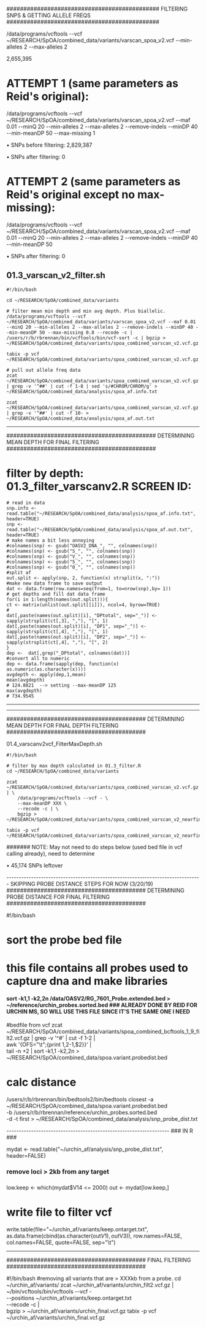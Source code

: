 ############################################# FILTERING SNPS & GETTING ALLELE FREQS #############################################


/data/programs/vcftools --vcf ~/RESEARCH/SpOA/combined_data/variants/varscan_spoa_v2.vcf --min-alleles 2 --max-alleles 2

2,655,395


# ATTEMPT 1 (same parameters as Reid's original):
/data/programs/vcftools --vcf ~/RESEARCH/SpOA/combined_data/variants/varscan_spoa_v2.vcf --maf 0.01 --minQ 20 --min-alleles 2 --max-alleles 2 --remove-indels --minDP 40 --min-meanDP 50 --max-missing 1

• SNPs before filtering:
2,829,387

• SNPs after filtering: 0


# ATTEMPT 2 (same parameters as Reid's original except no max-missing):
/data/programs/vcftools --vcf ~/RESEARCH/SpOA/combined_data/variants/varscan_spoa_v2.vcf --maf 0.01 --minQ 20 --min-alleles 2 --max-alleles 2 --remove-indels --minDP 40 --min-meanDP 50

• SNPs after filtering: 0



## 01.3_varscan_v2_filter.sh
```
#!/bin/bash

cd ~/RESEARCH/SpOA/combined_data/variants

# filter mean min depth and min avg depth. Plus biallelic.
/data/programs/vcftools --vcf ~/RESEARCH/SpOA/combined_data/variants/varscan_spoa_v2.vcf --maf 0.01 --minQ 20 --min-alleles 2 --max-alleles 2 --remove-indels --minDP 40 --min-meanDP 50 --max-missing 0.8 --recode -c | /users/r/b/rbrennan/bin/vcftools/bin/vcf-sort -c | bgzip > ~/RESEARCH/SpOA/combined_data/variants/spoa_combined_varscan_v2.vcf.gz

tabix -p vcf ~/RESEARCH/SpOA/combined_data/variants/spoa_combined_varscan_v2.vcf.gz

# pull out allele freq data
zcat ~/RESEARCH/SpOA/combined_data/variants/spoa_combined_varscan_v2.vcf.gz | grep -v '^##' | cut -f 1-8 | sed 's/#CHROM/CHROM/g' > ~/RESEARCH/SpOA/combined_data/analysis/spoa_af.info.txt

zcat ~/RESEARCH/SpOA/combined_data/variants/spoa_combined_varscan_v2.vcf.gz | grep -v '^##' | cut -f 10- > ~/RESEARCH/SpOA/combined_data/analysis/spoa_af.out.txt
```
---------------------------------------------------------------------------------------------

############################################ DETERMINING MEAN DEPTH FOR FINAL FILTERING ############################################


# filter by depth:    01.3_filter_varscanv2.R  SCREEN ID:
```
# read in data
snp.info <- read.table("~/RESEARCH/SpOA/combined_data/analysis/spoa_af.info.txt", header=TRUE)
snp <- read.table("~/RESEARCH/SpOA/combined_data/analysis/spoa_af.out.txt", header=TRUE)
# make names a bit less annoying
#colnames(snp) <- gsub("OASV2_DNA_", "", colnames(snp))
#colnames(snp) <- gsub("S_", "", colnames(snp))
#colnames(snp) <- gsub("V_", "", colnames(snp))
#colnames(snp) <- gsub("5_", "", colnames(snp))
#colnames(snp) <- gsub("0_", "", colnames(snp))
#split af
out.split <- apply(snp, 2, function(x) strsplit(x, ":"))
#make new data frame to save output
dat <- data.frame(row.names=seq(from=1, to=nrow(snp),by= 1))
# get depths and fill dat data frame
for(i in 1:length(names(out.split))){
ct <- matrix(unlist(out.split[[i]]), ncol=4, byrow=TRUE)
#
dat[,paste(names(out.split)[i], "DPtotal", sep="_")] <- sapply(strsplit(ct[,3], ","), "[", 1)
dat[,paste(names(out.split)[i], "DP1", sep="_")] <- sapply(strsplit(ct[,4], ","), "[", 1)
dat[,paste(names(out.split)[i], "DP2", sep="_")] <- sapply(strsplit(ct[,4], ","), "[", 2)
}
dep <-  dat[,grep("_DPtotal", colnames(dat))]
#convert all to numeric
dep <- data.frame(sapply(dep, function(x) as.numeric(as.character(x))))
avgdepth <- apply(dep,1,mean)
mean(avgdepth)
# 124.8821  --> setting --max-meanDP 125
max(avgdepth)
# 734.9545
```

---------------------------------------------------------------------------------------------
---------------------------------------------------------------------------------------------

######################################### DETERMINING MEAN DEPTH FOR FINAL DEPTH FILTERING #########################################

01.4_varscanv2vcf_FilterMaxDepth.sh

```
#!/bin/bash

# filter by max depth calculated in 01.3_filter.R
cd ~/RESEARCH/SpOA/combined_data/variants

zcat ~/RESEARCH/SpOA/combined_data/variants/spoa_combined_varscan_v2.vcf.gz | \
    /data/programs/vcftools --vcf - \
    --max-meanDP XXX \
    --recode -c | \
    bgzip > ~/RESEARCH/SpOA/combined_data/variants/spoa_combined_varscan_v2_nearfinal.vcf.gz

tabix -p vcf ~/RESEARCH/SpOA/combined_data/variants/spoa_combined_varscan_v2_nearfinal.vcf.gz
```

####### NOTE: May not need to do steps below (used bed file in vcf calling already), need to determine

• 45,174 SNPs leftover

------------------------------------------------------------------------------- SKIPPING PROBE DISTANCE STEPS FOR NOW (3/20/19)
######################################### DETERMINING PROBE DISTANCE FOR FINAL FILTERING #########################################


#!/bin/bash

# sort the probe bed file
# this file contains all probes used to capture dna and make libraries
#### sort -k1,1 -k2,2n /data/OASV2/RG_7601_Probe.extended.bed > ~/reference/urchin_probes.sorted.bed ### ALREADY DONE BY REID FOR URCHIN MS, SO WILL USE THIS FILE SINCE IT'S THE SAME ONE I NEED

#bedfile from vcf
zcat ~/RESEARCH/SpOA/combined_data/variants/spoa_combined_bcftools_1_9_filt2.vcf.gz | grep -v '^#' | cut -f 1-2 | \
awk '{OFS="\t";{print $1,$2-1,$2}}' | \
tail -n +2 | sort -k1,1 -k2,2n > ~/RESEARCH/SpOA/combined_data/spoa.variant.probedist.bed

# calc distance
/users/r/b/rbrennan/bin/bedtools2/bin/bedtools closest -a ~/RESEARCH/SpOA/combined_data/spoa.variant.probedist.bed \
-b /users/r/b/rbrennan/reference/urchin_probes.sorted.bed \
-d -t first  > ~/RESEARCH/SpOA/combined_data/analysis/snp_probe_dist.txt



------------------------------------------------------------------ ### IN R ###

mydat <- read.table("~/urchin_af/analysis/snp_probe_dist.txt", header=FALSE)
###
### remove loci > 2kb from any target
###
low.keep <- which(mydat$V14 <= 2000)
out <- mydat[low.keep,]
# write file to filter vcf
write.table(file="~/urchin_af/variants/keep.ontarget.txt",
    as.data.frame(cbind(as.character(out$V1), out$V3)), row.names=FALSE, col.names=FALSE, quote=FALSE, sep="\t")



---------------------------------------------------------------------------------------------
######################################### FINAL FILTERING #########################################

#!/bin/bash
#removing all variants that are > XXXkb from a probe.
cd ~/urchin_af/variants/
zcat ~/urchin_af/variants/urchin_filt2.vcf.gz | \
~/bin/vcftools/bin/vcftools --vcf - \
    --positions ~/urchin_af/variants/keep.ontarget.txt \
    --recode -c | \
    bgzip > ~/urchin_af/variants/urchin_final.vcf.gz
tabix -p vcf ~/urchin_af/variants/urchin_final.vcf.gz
